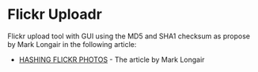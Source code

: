 # Flickr Uploadr
Flickr upload tool with GUI using the MD5 and SHA1 checksum as propose by Mark Longair in the following article:
* [HASHING FLICKR PHOTOS](https://longair.net/blog/2009/12/19/hashing-flickr-photos/) - The article by Mark Longair